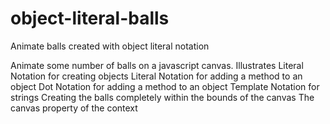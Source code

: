 # object-literal-balls
Animate balls created with object literal notation

Animate some number of balls on a javascript canvas.
Illustrates
    Literal Notation for creating objects
    Literal Notation for adding a method to an object
    Dot Notation for adding a method to an object
    Template Notation for strings
    Creating the balls completely within the bounds of the canvas
    The canvas property of the context
